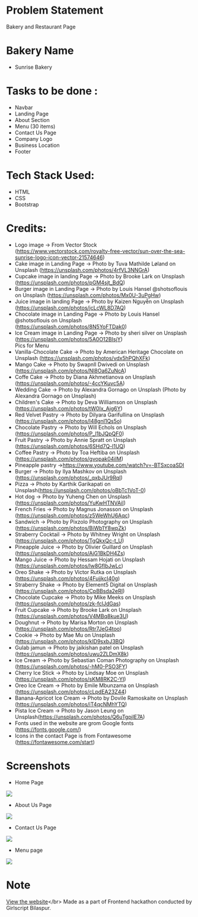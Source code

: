 # Problem Statement
Bakery and Restaurant Page

# Bakery Name
- Sunrise Bakery

# Tasks to be done :
- Navbar 
- Landing Page 
- About Section
- Menu (30 items)
- Contact Us Page
- Company Logo 
- Business Location
- Footer 

# Tech Stack Used:
- HTML
- CSS
- Bootstrap

# Credits:
- Logo image -> From Vector Stock (https://www.vectorstock.com/royalty-free-vector/sun-over-the-sea-sunrise-logo-icon-vector-21574646)
- Cake image in Landing Page -> Photo by Tuva Mathilde Løland on Unsplash (https://unsplash.com/photos/4rfVL3NNGrA)
- Cupcake image in landing Page -> Photo by Brooke Lark on Unsplash (https://unsplash.com/photos/pGM4sjt_BdQ)
- Burger image in Landing Page -> Photo by Louis Hansel @shotsoflouis on Unsplash (https://unsplash.com/photos/Mx0U-3uPgHw)
- Juice image in landing Page -> Photo by Kaizen Nguyễn on Unsplash (https://unsplash.com/photos/jcLcWL8D7AQ)
- Chocolate image in Landing Page -> Photo by Louis Hansel @shotsoflouis on Unsplash (https://unsplash.com/photos/8N5YoFTDak0)
- Ice Cream image in Landing Page -> Photo by sheri silver on Unsplash (https://unsplash.com/photos/5A0O12BIsjY)</br>
Pics for Menu
- Vanilla-Chocolate Cake -> Photo by American Heritage Chocolate on Unsplash (https://unsplash.com/photos/vdx5hPQhXFk)
- Mango Cake -> Photo by SwapnIl Dwivedi on Unsplash (https://unsplash.com/photos/Nl8Oa6ZuNcA)
- Coffe Cake -> Photo by Diana Akhmetianova on Unsplash (https://unsplash.com/photos/-4ccYKuvc5A)
- Wedding Cake -> Photo by Alexandra Gornago on Unsplash (Photo by Alexandra Gornago on Unsplash)
- Children's Cake -> Photo by Deva Williamson on Unsplash (https://unsplash.com/photos/tW0Ix_Ajg6Y)
- Red Velvet Pastry -> Photo by Dilyara Garifullina on Unsplash (https://unsplash.com/photos/I48gnI1Qs5o)
- Chocolate Pastry -> Photo by Will Echols on Unsplash (https://unsplash.com/photos/P_l1bJQpQF0)
- Fruit Pastry -> Photo by Annie Spratt on Unsplash (https://unsplash.com/photos/6SHd7Q-l1UQ)
- Coffee Pastry -> Photo by Toa Heftiba on Unsplash (https://unsplash.com/photos/gvopak04iIM)
- Pineapple pastry ->https://www.youtube.com/watch?v=-BTSxcoaSDI
- Burger -> Photo by Ilya Mashkov on Unsplash (https://unsplash.com/photos/_qxbJUr9RqI)
- Pizza -> Photo by Karthik Garikapati on Unsplash(https://unsplash.com/photos/oBbTc1VoT-0)
- Hot dog -> Photo by Yuheng Chen on Unsplash (https://unsplash.com/photos/YuKwHTNVAiI)
- French Fries -> Photo by Magnus Jonasson on Unsplash (https://unsplash.com/photos/z5WeWhU6Aqc)
- Sandwich -> Photo by Pixzolo Photography on Unsplash (https://unsplash.com/photos/BiWb1Y8wpZk)
- Straberry Cocktail -> Photo by Whitney Wright on Unsplash (https://unsplash.com/photos/TgQkxQc-t_U)
- Pineapple Juice -> Photo by Olivier Guillard on Unsplash (https://unsplash.com/photos/AjG1BkDH4Zs)
- Mango Juice -> Photo by Hessam Hojati on Unsplash (https://unsplash.com/photos/lw8GflbJwLc)
- Oreo Shake -> Photo by Victor Rutka on Unsplash (https://unsplash.com/photos/4FujjkcI40g)
- Straberry Shake -> Photo by Element5 Digital on Unsplash (https://unsplash.com/photos/CpBBsda2eRI)
- Chocolate Cupcake -> Photo by Mike Meeks on Unsplash (https://unsplash.com/photos/zk-fclJdGas)
- Fruit Cupcake -> Photo by Brooke Lark on Unsplash (https://unsplash.com/photos/V4MBq8kue3U)
- Doughnut -> Photo by Marisa Morton on Unsplash (https://unsplash.com/photos/Rtr7JeG4too)
- Cookie -> Photo by Mae Mu on Unsplash (https://unsplash.com/photos/kID9sxbJ3BQ)
- Gulab jamun -> Photo by jaikishan patel on Unsplash (https://unsplash.com/photos/uwu2ZLDmX8k)
- Ice Cream -> Photo by  Sebastian Coman Photography  on Unsplash (https://unsplash.com/photos/-hM0-PSO3FY)
- Cherry Ice Stick -> Photo by Lindsay Moe on Unsplash (https://unsplash.com/photos/sKM8RK2C-YI)
- Oreo Ice Cream -> Photo by Emile Mbunzama on Unsplash (https://unsplash.com/photos/cLpdEA23Z44)
- Banana-Apricot Ice Cream -> Photo by Dovile Ramoskaite on Unsplash (https://unsplash.com/photos/iT4qcNMhYTQ)
- Pista Ice Cream -> Photo by Jason Leung on Unsplash(https://unsplash.com/photos/Q6uTgpjlE7A)
- Fonts used in the website are grom Google fonts (https://fonts.google.com/)
- Icons in the contact Page is from Fontawesome (https://fontawesome.com/start)

# Screenshots 

- Home Page

<img src="https://user-images.githubusercontent.com/56690856/87876029-cbff5b80-c9f2-11ea-9361-60a29f95207a.png" >

- About Us Page

<img src="https://user-images.githubusercontent.com/56690856/87876034-cf92e280-c9f2-11ea-939f-6522a07b9be6.png" >

- Contact Us Page

<img src="https://user-images.githubusercontent.com/56690856/87876083-3d3f0e80-c9f3-11ea-8df6-98aaf6e88478.png">

- Menu page

<img src="https://user-images.githubusercontent.com/56690856/87876055-efc2a180-c9f2-11ea-8847-bd3c96cea098.png">

# Note
[View the website]( https://sapna2001.github.io/Frontend_Bakery-or-Restaurant_GSBSP-BR24/.)</br>
Made as a part of Frontend hackathon conducted by Girlscript Bilaspur.


